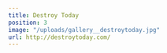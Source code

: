 ```yaml
---
title: Destroy Today
position: 3
image: "/uploads/gallery__destroytoday.jpg"
url: http://destroytoday.com/
---
```


